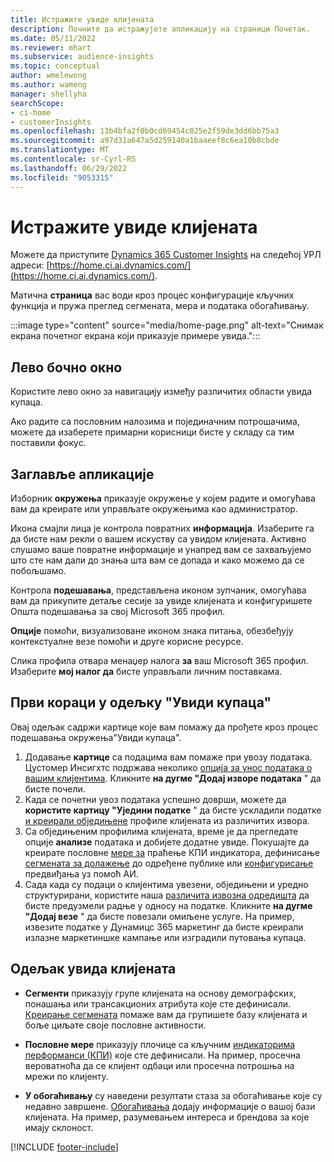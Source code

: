 ```yaml
---
title: Истражите увиде клијената
description: Почните да истражујете апликацију на страници Почетак.
ms.date: 05/11/2022
ms.reviewer: mhart
ms.subservice: audience-insights
ms.topic: conceptual
author: wmelewong
ms.author: wameng
manager: shellyha
searchScope:
- ci-home
- customerInsights
ms.openlocfilehash: 13b4bfa2f0b0cd69454c025e2f59de3dd6bb75a3
ms.sourcegitcommit: a97d31a647a5d259140a1baaeef8c6ea10b8cbde
ms.translationtype: MT
ms.contentlocale: sr-Cyrl-RS
ms.lasthandoff: 06/29/2022
ms.locfileid: "9053315"
---
```

# <a name="explore-customer-insights"></a>Истражите увиде клијената

Можете да приступите [Dynamics 365 Customer Insights](https://home.ci.ai.dynamics.com/) на следећој УРЛ адреси: [https://home.ci.ai.dynamics.com/](https://home.ci.ai.dynamics.com/).

Матична **страница** вас води кроз процес конфигурације кључних функција и пружа преглед сегмената, мера и података обогаћивању.

:::image type="content" source="media/home-page.png" alt-text="Снимак екрана почетног екрана који приказује примере увида.":::

## <a name="left-side-pane"></a>Лево бочно окно

Користите лево окно за навигацију између различитих области увида купаца.

Ако радите са пословним налозима и појединачним потрошачима, можете да изаберете примарни корисници бисте у складу са тим поставили фокус.

## <a name="application-header"></a>Заглавље апликације

Изборник **окружења** приказује окружење у којем радите и омогућава вам да креирате или управљате окружењима као администратор.

Икона смајли лица је контрола повратних **информација**. Изаберите га да бисте нам рекли о вашем искуству са увидом клијената. Активно слушамо ваше повратне информације и унапред вам се захваљујемо што сте нам дали до знања шта вам се допада и како можемо да се побољшамо.

Контрола **подешавања**, представљена иконом зупчаник, омогућава вам да прикупите детаље сесије за увиде клијената и конфигуришете Општа подешавања за свој Microsoft 365 профил.

**Опције** помоћи, визуализоване иконом знака питања, обезбеђују контекстуалне везе помоћи и друге корисне ресурсе.

Слика профила отвара менаџер налога **за** ваш Microsoft 365 профил. Изаберите **мој налог да** бисте управљали личним поставкама.

## <a name="getting-started-with-customer-insights-section"></a>Први кораци у одељку "Увиди купаца"

Овај одељак садржи картице које вам помажу да прођете кроз процес подешавања окружења"Увиди купаца".

1. Додавање **картице** са подацима вам помаже при увозу података. Цустомер Инсигхтс подржава неколико [опција за унос података о вашим клијентима](data-sources.md). Кликните **на дугме "Додај изворе података** " да бисте почели.
1. Када се почетни увоз података успешно доврши, можете да **користите картицу "Уједини податке** " да бисте ускладили податке [и креирали обједињене](data-unification.md) профиле клијената из различитих извора. 
1. Са обједињеним профилима клијената, време је да прегледате опције **анализе** података и добијете додатне увиде. Покушајте да креирате пословне [мере за](measures.md) праћење КПИ индикатора, дефинисање [сегмената за долажење](segments.md) до одређене публике или [конфигурисање](predictions-overview.md) предвиђања уз помоћ АИ.
1. Сада када су подаци о клијентима увезени, обједињени и уредно структурирани, користите наша [различита извозна одредишта](export-destinations.md) да бисте предузмели радње у односу на податке. Кликните **на дугме "Додај везе** " да бисте повезали омиљене услуге. На пример, извезите податке у Дyнамицс 365 маркетинг да бисте креирали излазне маркетиншке кампање или изградили путовања купаца. 

## <a name="your-customer-insights-section"></a>Одељак увида клијената

- **Сегменти** приказују групе клијената на основу демографских, понашања или трансакционих атрибута које сте дефинисали. [Креирање сегмената](segments.md) помаже вам да групишете базу клијената и боље циљате своје пословне активности.

- **Пословне мере** приказују плочице са кључним [индикаторима перформанси (КПИ)](measures.md) које сте дефинисали. На пример, просечна вероватноћа да се клијент одбаци или просечна потрошња на мрежи по клијенту.

- **У обогаћивању** су наведени резултати стаза за обогаћивање које су недавно завршене. [Обогаћивања](enrichment-hub.md) додају информације о вашој бази клијената. На пример, разумевањем интереса и брендова за које имају склоност.


[!INCLUDE [footer-include](includes/footer-banner.md)]

